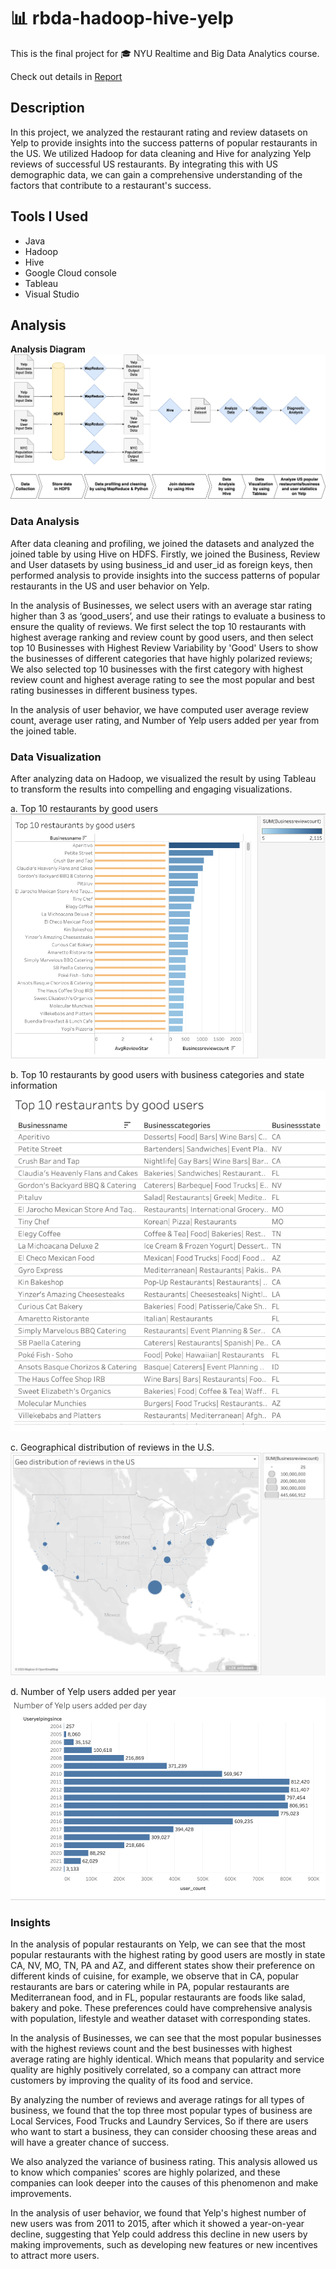 # 📊 rbda-hadoop-hive-yelp

This is the final project for 🎓 NYU Realtime and Big Data Analytics course.

Check out details in [Report](https://github.com/whygreedy/rbda-hadoop-hive-yelp/blob/a86af29190b54a27cbd6e92c493c5d3f307cca79/RBDA%20Final%20Report.pdf)

## Description

In this project, we analyzed the restaurant rating and review datasets on Yelp to provide insights into the success patterns of popular restaurants in the US. We utilized Hadoop for data cleaning and Hive for analyzing Yelp reviews of successful US restaurants. By integrating this with US demographic data, we can gain a comprehensive understanding of the factors that contribute to a restaurant's success.

## Tools I Used

- Java
- Hadoop
- Hive
- Google Cloud console
- Tableau
- Visual Studio

## Analysis

**Analysis Diagram**
![Analysis Diagram](https://raw.githubusercontent.com/whygreedy/rbda-hadoop-hive-yelp/main/images/rbda-proposal-design-diagram.png)

### Data Analysis

After data cleaning and profiling, we joined the datasets and analyzed the joined table by using Hive on HDFS. Firstly, we joined the Business, Review and User datasets by using business_id and user_id as foreign keys, then performed analysis to provide insights into the success patterns of popular restaurants in the US and user behavior on Yelp.

In the analysis of Businesses, we select users with an average star rating higher than 3 as ‘good_users’, and use their ratings to evaluate a business to ensure the quality of reviews. We first select the top 10 restaurants with highest average ranking and review count by good users, and then select top 10 Businesses with Highest Review Variability by 'Good' Users to show the businesses of different categories that have highly polarized reviews; We also selected top 10 businesses with the first category with highest review count and highest average rating to see the most popular and best rating businesses in different business types.

In the analysis of user behavior, we have computed user average review count, average user rating, and Number of Yelp users added per year from the joined table.

### Data Visualization

After analyzing data on Hadoop, we visualized the result by using Tableau to transform the results into compelling and engaging visualizations.

a. Top 10 restaurants by good users
![a](https://raw.githubusercontent.com/whygreedy/rbda-hadoop-hive-yelp/main/images/a.png)

b. Top 10 restaurants by good users with business categories and state information
![b](https://raw.githubusercontent.com/whygreedy/rbda-hadoop-hive-yelp/main/images/b.png)

c. Geographical distribution of reviews in the U.S.
![c](https://raw.githubusercontent.com/whygreedy/rbda-hadoop-hive-yelp/main/images/c.png)

d. Number of Yelp users added per year
![d](https://raw.githubusercontent.com/whygreedy/rbda-hadoop-hive-yelp/main/images/d.png)

### Insights

In the analysis of popular restaurants on Yelp, we can see that the most popular restaurants with the highest rating by good users are mostly in state CA, NV, MO, TN, PA and AZ, and different states show their preference on different kinds of cuisine, for example, we observe that in CA, popular restaurants are bars or catering while in PA, popular restaurants are Mediterranean food, and in FL, popular restaurants are foods like salad, bakery and poke. These preferences could have comprehensive analysis with population, lifestyle and weather dataset with corresponding states.

In the analysis of Businesses, we can see that the most popular businesses with the highest reviews count and the best businesses with highest average rating are highly identical. Which means that popularity and service quality are highly positively correlated, so a company can attract more customers by improving the quality of its food and service.

By analyzing the number of reviews and average ratings for all types of business, we found that the top three most popular types of business are Local Services, Food Trucks and Laundry Services, So if there are users who want to start a business, they can consider choosing these areas and will have a greater chance of success.

We also analyzed the variance of business rating. This analysis allowed us to know which companies' scores are highly polarized, and these companies can look deeper into the causes of this phenomenon and make improvements.

In the analysis of user behavior, we found that Yelp's highest number of new users was from 2011 to 2015, after which it showed a year-on-year decline, suggesting that Yelp could address this decline in new users by making improvements, such as developing new features or new incentives to attract more users.
